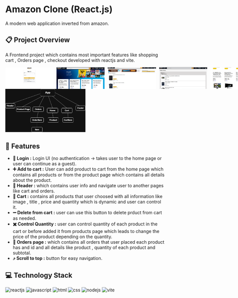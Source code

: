 # Amazon Clone (React.js)
A modern web application inverted from amazon.
## :clipboard: Project Overview
A Frontend project which contains most important features like shopping cart , Orders page , checkout developed with reactjs and vite.
<div style = "display:flex; gap:10px;">
  <img src="login.amazon.PNG" alt="login Screenshot" width="30%" height = "auto">
  <img src="home.amazon.PNG" alt="home Screenshot" width="30%" height = "auto">
  <img src="cart.amazon.PNG" alt="cart Screenshot" width="30%" height = "auto">
  <img src="orders.amazon.PNG" alt="orders Screenshot" width="30%" height = "auto">
  <img src="products.amazon.PNG" alt="products Screenshot" width="30%" height = "auto">
  <img src="product.amazon.PNG" alt="product Screenshot" width="30%" height = "auto">
</div>
<img src="component.drawio.png" alt="product Screenshot" width="50%" height = "auto">

## :sparkler: Features

  - **:iphone: Login :** Login UI (no authentication → takes user to the home page or user can continue as a guest).
  - **:heavy_plus_sign: Add to cart :** User can add product to cart from the home page which contains all products or from the product page which contains all details about the product.
  - **:star2: Header :** which contains user info and navigate user to another pages like cart and orders.
  - **:handbag: Cart :** contains all products that user choosed with all information like image , title , price and quantity which is dynamic and user can control it.
  - **:heavy_minus_sign: Delete from cart :** user can use this button to delete prduct from cart as needed.
  - **:heavy_multiplication_x: Control Quantity :** user can control quantity of each product in the cart or before added it from products page which leads to change the price of the product depending on the quantity.
  - **:bookmark_tabs: Orders page :** which contains all orders that user placed each product has and id and all details like product , quantity of each product and subtotal.
  - **:arrow_heading_up: Scroll to top :** button for easy navigation.

## :computer: Technology Stack
<div>
  <img src="https://raw.githubusercontent.com/marwin1991/profile-technology-icons/refs/heads/main/icons/react.png" alt="reactjs" width="100px" height = "auto">
  <img src="https://raw.githubusercontent.com/marwin1991/profile-technology-icons/refs/heads/main/icons/javascript.png" alt="javascript" width="100px" height = "auto">
  <img src="https://raw.githubusercontent.com/marwin1991/profile-technology-icons/refs/heads/main/icons/html.png" alt="html" width="100px" height = "auto">
  <img src="https://raw.githubusercontent.com/marwin1991/profile-technology-icons/refs/heads/main/icons/css.png" alt="css" width="100px" height = "auto">
  <img src="https://raw.githubusercontent.com/marwin1991/profile-technology-icons/refs/heads/main/icons/node_js.png" alt="nodejs" width="100px" height = "auto">
  <img src="https://raw.githubusercontent.com/marwin1991/profile-technology-icons/refs/heads/main/icons/vite.png" alt="vite" width="100px" height = "auto">
</div>
